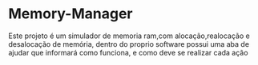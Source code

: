 # Memory-Manager
Este projeto é um simulador de memoria ram,com alocação,realocação e desalocação de memória, dentro do proprio software possui uma aba de ajudar que informará como funciona, e como deve se realizar cada ação
